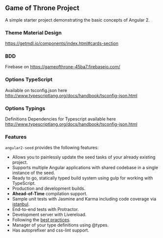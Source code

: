 ##  Game of Throne Project

A simple starter project demonstrating the basic concepts of Angular 2.


### Theme Material Design
https://getmdl.io/components/index.html#cards-section

### BDD
Firebase on https://gameofthrone-45ba7.firebaseio.com/


### Options TypeScript
Available on tsconfig.json here http://www.typescriptlang.org/docs/handbook/tsconfig-json.html


### Options Typings
Definitions Dependencies for Typescript available here http://www.typescriptlang.org/docs/handbook/tsconfig-json.html


### Features

`angular2-seed` provides the following features:

- Allows you to painlessly update the seed tasks of your already existing project.
- Supports multiple Angular applications with shared codebase in a single instance of the seed.
- Ready to go, statically typed build system using gulp for working with TypeScript.
- Production and development builds.
- **Ahead-of-Time** compilation support.
- Sample unit tests with Jasmine and Karma including code coverage via [istanbul](https://gotwarlost.github.io/istanbul/).
- End-to-end tests with Protractor.
- Development server with Livereload.
- Following the [best practices](https://angular.io/styleguide).
- Manager of your type definitions using @types.
- Has autoprefixer and css-lint support.


